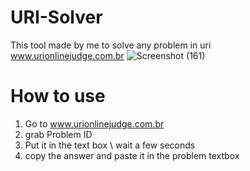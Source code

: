# URI-Solver
This tool made by me to solve any problem in uri www.urionlinejudge.com.br
![Screenshot (161)](https://user-images.githubusercontent.com/37198610/72904731-06d05180-3d38-11ea-89c9-24e55dbe35bb.png)
# How to use
1. Go to www.urionlinejudge.com.br
2. grab Problem ID
3. Put it in the text box \ wait a few seconds
4. copy the answer and paste it in the problem textbox
